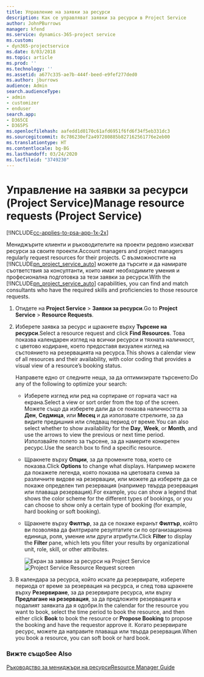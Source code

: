 ```yaml
---
title: Управление на заявки за ресурси
description: Как се управляват заявки за ресурси в Project Service
author: JohnPBurrows
manager: kfend
ms.service: dynamics-365-project service
ms.custom:
- dyn365-projectservice
ms.date: 8/03/2018
ms.topic: article
ms.prod: ''
ms.technology: ''
ms.assetid: a677c335-ae7b-444f-beed-e9fef277ded0
ms.author: jburrows
audience: Admin
search.audienceType:
- admin
- customizer
- enduser
search.app:
- D365CE
- D365PS
ms.openlocfilehash: aafedd1d0170c61afd6951f6fd6f34f5eb331dc3
ms.sourcegitcommit: 8c786230ef2a497280885b827162561776e2eb00
ms.translationtype: HT
ms.contentlocale: bg-BG
ms.lasthandoff: 03/24/2020
ms.locfileid: "3749230"
---
```

# <a name="manage-resource-requests-project-service"></a><span data-ttu-id="14a0b-103">Управление на заявки за ресурси (Project Service)</span><span class="sxs-lookup"><span data-stu-id="14a0b-103">Manage resource requests (Project Service)</span></span>

[!INCLUDE[cc-applies-to-psa-app-1x-2x](../includes/cc-applies-to-psa-app-1x-2x.md)]

<span data-ttu-id="14a0b-104">Мениджърите клиенти и ръководителите на проекти редовно изискват ресурси за своите проекти.</span><span class="sxs-lookup"><span data-stu-id="14a0b-104">Account managers and project managers regularly request resources for their projects.</span></span> <span data-ttu-id="14a0b-105">С възможностите на [!INCLUDE[pn_project_service_auto](../includes/pn-project-service-auto.md)] можете да търсите и да намирате съответствия за консултанти, които имат необходимите умения и професионална подготовка за тези заявки за ресурси.</span><span class="sxs-lookup"><span data-stu-id="14a0b-105">With the [!INCLUDE[pn_project_service_auto](../includes/pn-project-service-auto.md)] capabilities, you can find and match consultants who have the required skills and proficiencies to those resource requests.</span></span>  
  
1. <span data-ttu-id="14a0b-106">Отидете на **Project Service** > **Заявки за ресурси**.</span><span class="sxs-lookup"><span data-stu-id="14a0b-106">Go to **Project Service** > **Resource Requests**.</span></span>  
  
2. <span data-ttu-id="14a0b-107">Изберете заявка за ресурс и щракнете върху **Търсене на ресурси**.</span><span class="sxs-lookup"><span data-stu-id="14a0b-107">Select a resource request and click **Find Resources**.</span></span> <span data-ttu-id="14a0b-108">Това показва календарен изглед на всички ресурси и тяхната наличност, с цветово кодиране, което предоставя визуален изглед на състоянието на резервацията на ресурса.</span><span class="sxs-lookup"><span data-stu-id="14a0b-108">This shows a calendar view of all resources and their availability, with color coding that provides a visual view of a resource’s booking status.</span></span>  
  
    <span data-ttu-id="14a0b-109">Направете едно от следните неща, за да оптимизирате търсенето:</span><span class="sxs-lookup"><span data-stu-id="14a0b-109">Do any of the following to optimize your search:</span></span>  
  
   -   <span data-ttu-id="14a0b-110">Изберете изглед или ред на сортиране от горната част на екрана.</span><span class="sxs-lookup"><span data-stu-id="14a0b-110">Select a view or sort order from the top of the screen.</span></span> <span data-ttu-id="14a0b-111">Можете също да изберете дали да се показва наличността за **Ден**, **Седмица**, или **Месец** и да използвате стрелките, за да видите предишния или следващ период от време.</span><span class="sxs-lookup"><span data-stu-id="14a0b-111">You can also select whether to show availability for the **Day**, **Week**, or **Month**, and use the arrows to view the previous or next time period.</span></span> <span data-ttu-id="14a0b-112">Използвайте полето за търсене, за да намерите конкретен ресурс.</span><span class="sxs-lookup"><span data-stu-id="14a0b-112">Use the search box to find a specific resource.</span></span>  
  
   -   <span data-ttu-id="14a0b-113">Щракнете върху **Опции**, за да промените това, което се показва.</span><span class="sxs-lookup"><span data-stu-id="14a0b-113">Click **Options** to change what displays.</span></span> <span data-ttu-id="14a0b-114">Например можете да покажете легенда, която показва на цветовата схема за различните видове на резервации, или можете да изберете да се покаже определен тип резервация (например твърда резервация или плаваща резервация).</span><span class="sxs-lookup"><span data-stu-id="14a0b-114">For example, you can show a legend that shows the color scheme for the different types of bookings, or you can choose to show only a certain type of booking (for example, hard booking or soft booking).</span></span>  
  
   -   <span data-ttu-id="14a0b-115">Щракнете върху **Филтър**, за да се покаже екранът **Филтър**, който ви позволява да филтрирате резултатите си по организационна единица, роля, умение или други атрибути.</span><span class="sxs-lookup"><span data-stu-id="14a0b-115">Click **Filter** to display the **Filter** pane, which lets you filter your results by organizational unit, role, skill, or other attributes.</span></span>  
  
       <span data-ttu-id="14a0b-116">![Екран за заявки за ресурси на Project Service](../project-service/media/project-service-resource-request-screen.png "Екран за заявки за ресурси на Project Service")</span><span class="sxs-lookup"><span data-stu-id="14a0b-116">![Project Service Resource Request screen](../project-service/media/project-service-resource-request-screen.png "Project Service Resource Request screen")</span></span>  
  
3. <span data-ttu-id="14a0b-117">В календара за ресурса, който искате да резервирате, изберете периода от време за резервация на ресурса, и след това щракнете върху **Резервиране**, за да резервирате ресурса, или върху **Предлагане на резервация**, за да предложите резервацията и подалият заявката да я одобри.</span><span class="sxs-lookup"><span data-stu-id="14a0b-117">In the calendar for the resource you want to book, select the time period to book the resource, and then either click **Book** to book the resource or **Propose Booking** to propose the booking and have the requestor approve it.</span></span> <span data-ttu-id="14a0b-118">Когато резервирате ресурс, можете да направите плаваща или твърда резервация.</span><span class="sxs-lookup"><span data-stu-id="14a0b-118">When you book a resource, you can soft book or hard book.</span></span>  
  
### <a name="see-also"></a><span data-ttu-id="14a0b-119">Вижте също</span><span class="sxs-lookup"><span data-stu-id="14a0b-119">See Also</span></span>  
 [<span data-ttu-id="14a0b-120">Ръководство за мениджъри на ресурси</span><span class="sxs-lookup"><span data-stu-id="14a0b-120">Resource Manager Guide</span></span>](../project-service/resource-manager-guide.md)
